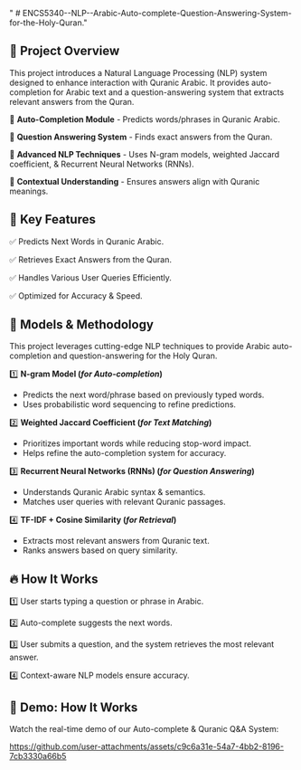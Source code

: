 " # ENCS5340--NLP--Arabic-Auto-complete-Question-Answering-System-for-the-Holy-Quran." 
## 📌 Project Overview
This project introduces a Natural Language Processing (NLP) system designed to enhance interaction with Quranic Arabic. It provides auto-completion for Arabic text and a question-answering system that extracts relevant answers from the Quran.

🔹 **Auto-Completion Module** - Predicts words/phrases in Quranic Arabic.

🔹 **Question Answering System** - Finds exact answers from the Quran.

🔹 **Advanced NLP Techniques** - Uses N-gram models, weighted Jaccard coefficient, & Recurrent Neural Networks (RNNs).

🔹 **Contextual Understanding** - Ensures answers align with Quranic meanings.

## 🚀 Key Features
✅ Predicts Next Words in Quranic Arabic.

✅ Retrieves Exact Answers from the Quran.

✅ Handles Various User Queries Efficiently.

✅ Optimized for Accuracy & Speed.

## 🧠 Models & Methodology
This project leverages cutting-edge NLP techniques to provide Arabic auto-completion and question-answering for the Holy Quran.

1️⃣ **N-gram Model (*for Auto-completion*)**
  - Predicts the next word/phrase based on previously typed words.
  - Uses probabilistic word sequencing to refine predictions.


2️⃣ **Weighted Jaccard Coefficient (*for Text Matching*)**
  - Prioritizes important words while reducing stop-word impact.
  - Helps refine the auto-completion system for accuracy.

    
3️⃣ **Recurrent Neural Networks (RNNs) (*for Question Answering*)**
  - Understands Quranic Arabic syntax & semantics.
  - Matches user queries with relevant Quranic passages.

    
4️⃣ **TF-IDF + Cosine Similarity (*for Retrieval*)**
  - Extracts most relevant answers from Quranic text.
  - Ranks answers based on query similarity.

## 🔥 How It Works
1️⃣ User starts typing a question or phrase in Arabic.

2️⃣ Auto-complete suggests the next words.

3️⃣ User submits a question, and the system retrieves the most relevant answer.

4️⃣ Context-aware NLP models ensure accuracy.


## 🎥 Demo: How It Works
Watch the real-time demo of our Auto-complete & Quranic Q&A System:

https://github.com/user-attachments/assets/c9c6a31e-54a7-4bb2-8196-7cb3330a66b5


